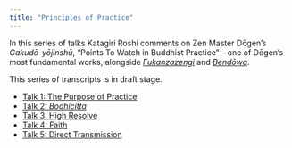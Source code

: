 ```yaml
---
title: "Principles of Practice"
---
```


In this series of talks Katagiri Roshi comments on Zen Master Dōgen’s *Gakudō-yōjinshū*, “Points To Watch in Buddhist Practice” – one of Dōgen’s most fundamental works, alongside [*Fukanzazengi*](fukanzazengi) and [*Bendōwa*](bendowa).

This series of transcripts is in draft stage. 

- [Talk 1: The Purpose of Practice](1986-03-19-Principles-of-Practice-Talk-1)
- [Talk 2: *Bodhicitta*](1986-03-20-Principles-of-Practice-Talk-2)
- [Talk 3: High Resolve](1986-03-21-Principles-of-Practice-Talk-3)
- [Talk 4: Faith](1986-03-22-Principles-of-Practice-Talk-4)
- [Talk 5: Direct Transmission](1986-03-23-Principles-of-Practice-Talk-5)
